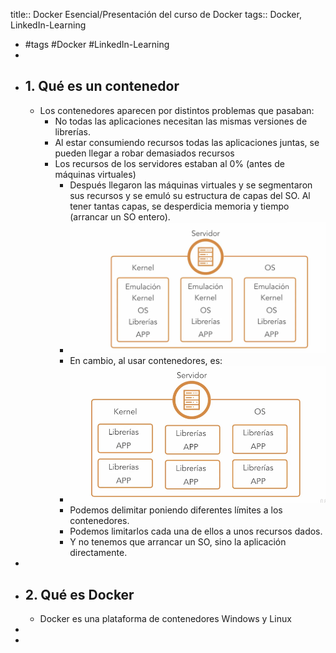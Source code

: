 title:: Docker Esencial/Presentación del curso de Docker
tags:: Docker, LinkedIn-Learning

- #tags #Docker #LinkedIn-Learning
-
- ## 1. Qué es un contenedor
	- Los contenedores aparecen por distintos problemas que pasaban:
		- No todas las aplicaciones necesitan las mismas versiones de librerías.
		- Al estar consumiendo recursos todas las aplicaciones juntas, se pueden llegar a robar demasiados recursos
		- Los recursos de los servidores estaban al 0% (antes de máquinas virtuales)
			- Después llegaron las máquinas virtuales y se segmentaron sus recursos y se emuló su estructura de capas del SO. Al tener tantas capas, se desperdicia memoria y tiempo (arrancar un SO entero).
			- ![image.png](../assets/image_1661524893063_0.png)
			- En cambio, al usar contenedores, es:
			- ![image.png](../assets/image_1661524952485_0.png)
			- Podemos delimitar poniendo diferentes límites a los contenedores.
			- Podemos limitarlos cada una de ellos a unos recursos dados.
			- Y no tenemos que arrancar un SO, sino la aplicación directamente.
-
- ## 2. Qué es Docker
	- Docker es una plataforma de contenedores Windows y Linux
-
-